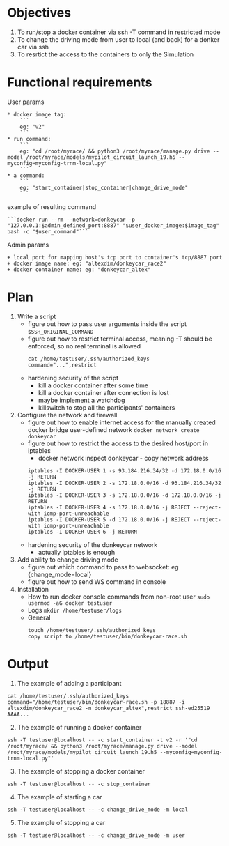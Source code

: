 # Objectives

1. To run/stop a docker container via ssh -T command in restricted mode
2. To change the driving mode from user to local (and back) for a donker car via ssh
3. To resrtict the access to the containers to only the Simulation

# Functional requirements

User params

    * docker image tag:
        ```
        eg: "v2"
        ```
    * run command:
        ```
        eg: "cd /root/myrace/ && python3 /root/myrace/manage.py drive --model /root/myrace/models/mypilot_circuit_launch_19.h5 --myconfig=myconfig-trnm-local.py"
        ```
    * a command:
        ```
        eg: "start_container|stop_container|change_drive_mode"
        ```

example of resulting command

    ```docker run --rm --network=donkeycar -p "127.0.0.1:$admin_defined_port:8887" "$user_docker_image:$image_tag" bash -c "$user_command"```

Admin params

    + local port for mapping host's tcp port to container's tcp/8887 port
    + docker image name: eg: "altexdim/donkeycar_race2"
    + docker container name: eg: "donkeycar_altex"
    
# Plan

1. Write a script
    + figure out how to pass user arguments inside the script
        ```$SSH_ORIGINAL_COMMAND```
    + figure out how to restrict terminal access, meaning -T should be enforced, so no real terminal is allowed
        ```
        cat /home/testuser/.ssh/authorized_keys
        command="...",restrict
        ```
    - hardening security of the script
        * kill a docker container after some time
        * kill a docker container after connection is lost
        * maybe implement a watchdog
        * killswitch to stop all the participants' containers
2. Configure the network and firewall
    + figure out how to enable internet access for the manually created docker bridge user-defined network
        ```docker network create donkeycar```
    + figure out how to restrict the access to the desired host/port in iptables
        * docker network inspect donkeycar - copy network address
        ```
        iptables -I DOCKER-USER 1 -s 93.184.216.34/32 -d 172.18.0.0/16 -j RETURN
        iptables -I DOCKER-USER 2 -s 172.18.0.0/16 -d 93.184.216.34/32 -j RETURN
        iptables -I DOCKER-USER 3 -s 172.18.0.0/16 -d 172.18.0.0/16 -j RETURN
        iptables -I DOCKER-USER 4 -s 172.18.0.0/16 -j REJECT --reject-with icmp-port-unreachable
        iptables -I DOCKER-USER 5 -d 172.18.0.0/16 -j REJECT --reject-with icmp-port-unreachable
        iptables -I DOCKER-USER 6 -j RETURN
        ```
    - hardening security of the donkeycar network
        * actually iptables is enough
3. Add ability to change driving mode
    - figure out which command to pass to websocket: eg {change_mode=local}
    - figure out how to send WS command in console
4. Installation
    + How to run docker console commands from non-root user
        ```sudo usermod -aG docker testuser```
    + Logs
        ```mkdir /home/testuser/logs```
    + General
        ```
        touch /home/testuser/.ssh/authorized_keys
        copy script to /home/testuser/bin/donkeycar-race.sh
        ```

# Output 

1. The example of adding a participant

```
cat /home/testuser/.ssh/authorized_keys
command="/home/testuser/bin/donkeycar-race.sh -p 18887 -i altexdim/donkeycar_race2 -n donkeycar_altex",restrict ssh-ed25519 AAAA...
```

2. The example of running a docker container

```
ssh -T testuser@localhost -- -c start_container -t v2 -r '"cd /root/myrace/ && python3 /root/myrace/manage.py drive --model /root/myrace/models/mypilot_circuit_launch_19.h5 --myconfig=myconfig-trnm-local.py"'
```

3. The example of stopping a docker container

```ssh -T testuser@localhost -- -c stop_container```

4. The example of starting a car

```ssh -T testuser@localhost -- -c change_drive_mode -m local```

5. The example of stopping a car

```ssh -T testuser@localhost -- -c change_drive_mode -m user```
